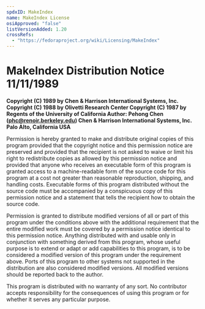 ```yaml
---
spdxID: MakeIndex
name: MakeIndex License
osiApproved: "false"
listVersionAdded: 1.20
crossRefs: 
  - "https://fedoraproject.org/wiki/Licensing/MakeIndex"
---
```


# MakeIndex Distribution Notice 11/11/1989

**Copyright (C) 1989 by Chen & Harrison International Systems, Inc. Copyright (C) 1988 by Olivetti Research Center Copyright (C) 1987 by Regents of the University of California Author: Pehong Chen (phc@renoir.berkeley.edu) Chen & Harrison International Systems, Inc. Palo Alto, California USA**

Permission is hereby granted to make and distribute original copies of this program provided that the copyright notice and this permission notice are preserved and provided that the recipient is not asked to waive or limit his right to redistribute copies as allowed by this permission notice and provided that anyone who receives an executable form of this program is granted access to a machine-readable form of the source code for this program at a cost not greater than reasonable reproduction, shipping, and handling costs. Executable forms of this program distributed without the source code must be accompanied by a conspicuous copy of this permission notice and a statement that tells the recipient how to obtain the source code.

Permission is granted to distribute modified versions of all or part of this program under the conditions above with the additional requirement that the entire modified work must be covered by a permission notice identical to this permission notice. Anything distributed with and usable only in conjunction with something derived from this program, whose useful purpose is to extend or adapt or add capabilities to this program, is to be considered a modified version of this program under the requirement above. Ports of this program to other systems not supported in the distribution are also considered modified versions. All modified versions should be reported back to the author.

This program is distributed with no warranty of any sort. No contributor accepts responsibility for the consequences of using this program or for whether it serves any particular purpose.
